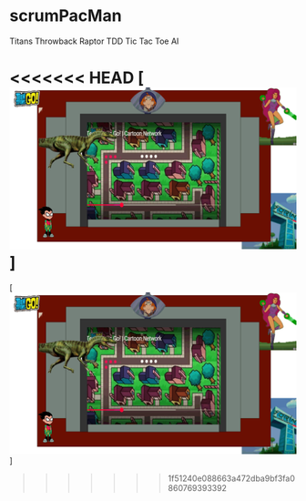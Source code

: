 # scrumPacMan

Titans Throwback Raptor TDD Tic Tac Toe AI


<<<<<<< HEAD
[![herbie nichols the third world... ](https://raw.githubusercontent.com/rgarro/scrumPacMan/main/preview.png)]
=======

[![Jonas Savimby bebe un veneno que envenena la muerte y no puede morir UNITA Unity3D ... ](https://raw.githubusercontent.com/rgarro/scrumPacMan/main/preview.png)]
>>>>>>> 1f51240e088663a472dba9bf3fa0860769393392
